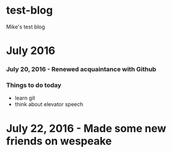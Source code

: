 # test-blog
Mike's test blog
# July 2016
### July 20, 2016 - Renewed acquaintance with Github
### Things to do today
* learn git
* think about elevator speech  
# July 22, 2016 - Made some new friends on wespeake

